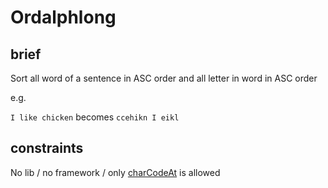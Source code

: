 # Ordalphlong

## brief

Sort all word of a sentence in ASC order and all letter in word in ASC order

e.g.

`I like chicken` becomes `ccehikn I eikl`

## constraints


No lib / no framework / only [charCodeAt](https://developer.mozilla.org/fr/docs/Web/JavaScript/Reference/Objets_globaux/String/charCodeAt) is allowed
